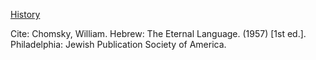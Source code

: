 <ins>History</ins> 

Cite: Chomsky, William. Hebrew: The Eternal Language. (1957) [1st ed.]. Philadelphia: Jewish Publication Society of America.

